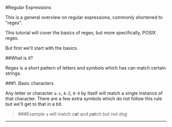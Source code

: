 #Regular Expressions


This is a general overview on regular expressions, commonly shortened to "regex".

This tutorial will cover the basics of regex, but more specifically, POSIX regex.

But first we'll start with the basics.

##What is it?

Regex is a short pattern of letters and symbols which has can match certain strings.

###1. Basic characters

Any letter or character `a-z`, `A-Z`, `0-9` by itself will match a single instance of that character. There are a few extra symbols which do not follow this rule but we'll get to that in a bit.

> ###Example
> `a` will match *c**a**t* and *p**a**tch* but not *dog*

----------------------------------
